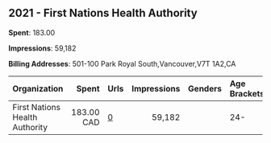 ## 2021 - First Nations Health Authority 
**Spent**: 183.00

**Impressions**: 59,182

**Billing Addresses**: 501-100 Park Royal South,Vancouver,V7T 1A2,CA

|Organization|Spent|Urls|Impressions|Genders|Age Brackets|Country Codes|
|:---|---:|:---|---:|:---|:---|:---|
|First Nations Health Authority|183.00 CAD|[0](https://www.snap.com/political-ads/asset/dfb0b27cb0c7e5f86ae669590dca5cd866409649f18cc4839e09c0d05f32750b?mediaType=mp4)|59,182||24-|canada|
